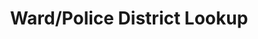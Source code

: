 ---
title: 'Ward/Police District Lookup'
description: ''
tech: ['react','node','mapbox','contentful']
url: 'https://election.thetriibe.com'
category: 'community'
---